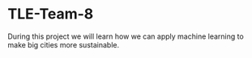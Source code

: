 # TLE-Team-8
During this project we will learn how we can apply machine learning to make big cities more sustainable.
